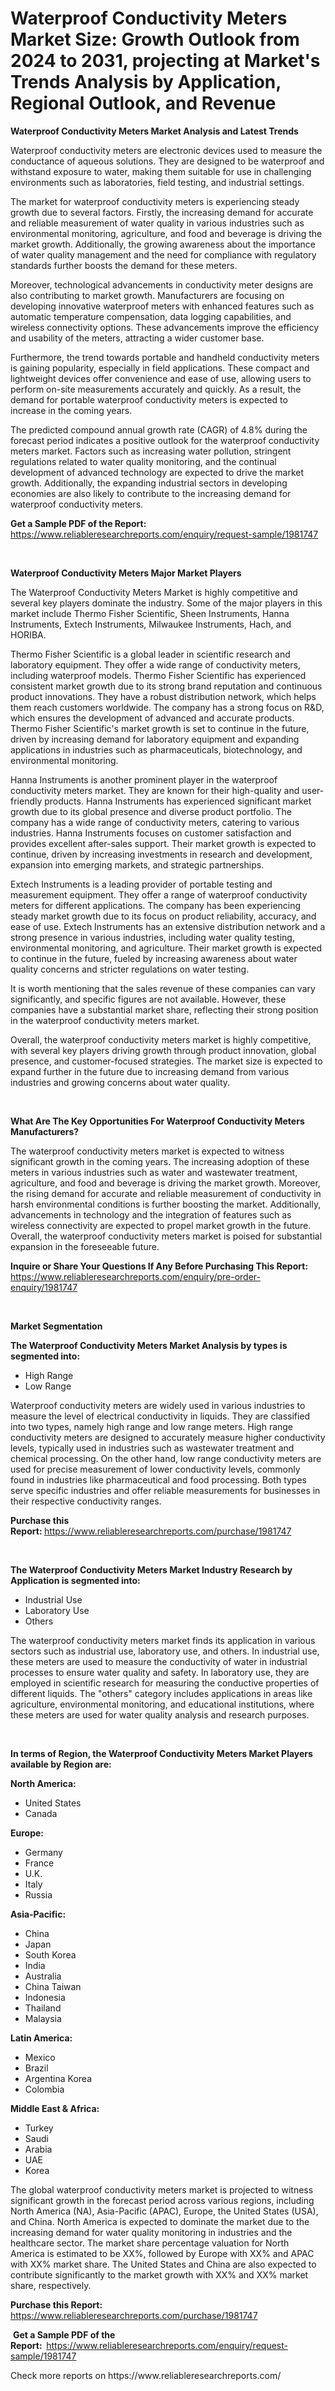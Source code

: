 <p><h1>Waterproof Conductivity Meters Market Size: Growth Outlook from 2024 to 2031, projecting at Market's Trends Analysis by Application, Regional Outlook, and Revenue</h1></p><p><strong>Waterproof Conductivity Meters Market Analysis and Latest Trends</strong></p>
<p><p>Waterproof conductivity meters are electronic devices used to measure the conductance of aqueous solutions. They are designed to be waterproof and withstand exposure to water, making them suitable for use in challenging environments such as laboratories, field testing, and industrial settings.</p><p>The market for waterproof conductivity meters is experiencing steady growth due to several factors. Firstly, the increasing demand for accurate and reliable measurement of water quality in various industries such as environmental monitoring, agriculture, and food and beverage is driving the market growth. Additionally, the growing awareness about the importance of water quality management and the need for compliance with regulatory standards further boosts the demand for these meters.</p><p>Moreover, technological advancements in conductivity meter designs are also contributing to market growth. Manufacturers are focusing on developing innovative waterproof meters with enhanced features such as automatic temperature compensation, data logging capabilities, and wireless connectivity options. These advancements improve the efficiency and usability of the meters, attracting a wider customer base.</p><p>Furthermore, the trend towards portable and handheld conductivity meters is gaining popularity, especially in field applications. These compact and lightweight devices offer convenience and ease of use, allowing users to perform on-site measurements accurately and quickly. As a result, the demand for portable waterproof conductivity meters is expected to increase in the coming years.</p><p>The predicted compound annual growth rate (CAGR) of 4.8% during the forecast period indicates a positive outlook for the waterproof conductivity meters market. Factors such as increasing water pollution, stringent regulations related to water quality monitoring, and the continual development of advanced technology are expected to drive the market growth. Additionally, the expanding industrial sectors in developing economies are also likely to contribute to the increasing demand for waterproof conductivity meters.</p></p>
<p><strong>Get a Sample PDF of the Report:&nbsp;</strong> <a href="https://www.reliableresearchreports.com/enquiry/request-sample/1981747">https://www.reliableresearchreports.com/enquiry/request-sample/1981747</a></p>
<p>&nbsp;</p>
<p><strong>Waterproof Conductivity Meters Major Market Players</strong></p>
<p><p>The Waterproof Conductivity Meters Market is highly competitive and several key players dominate the industry. Some of the major players in this market include Thermo Fisher Scientific, Sheen Instruments, Hanna Instruments, Extech Instruments, Milwaukee Instruments, Hach, and HORIBA.</p><p>Thermo Fisher Scientific is a global leader in scientific research and laboratory equipment. They offer a wide range of conductivity meters, including waterproof models. Thermo Fisher Scientific has experienced consistent market growth due to its strong brand reputation and continuous product innovations. They have a robust distribution network, which helps them reach customers worldwide. The company has a strong focus on R&D, which ensures the development of advanced and accurate products. Thermo Fisher Scientific's market growth is set to continue in the future, driven by increasing demand for laboratory equipment and expanding applications in industries such as pharmaceuticals, biotechnology, and environmental monitoring.</p><p>Hanna Instruments is another prominent player in the waterproof conductivity meters market. They are known for their high-quality and user-friendly products. Hanna Instruments has experienced significant market growth due to its global presence and diverse product portfolio. The company has a wide range of conductivity meters, catering to various industries. Hanna Instruments focuses on customer satisfaction and provides excellent after-sales support. Their market growth is expected to continue, driven by increasing investments in research and development, expansion into emerging markets, and strategic partnerships.</p><p>Extech Instruments is a leading provider of portable testing and measurement equipment. They offer a range of waterproof conductivity meters for different applications. The company has been experiencing steady market growth due to its focus on product reliability, accuracy, and ease of use. Extech Instruments has an extensive distribution network and a strong presence in various industries, including water quality testing, environmental monitoring, and agriculture. Their market growth is expected to continue in the future, fueled by increasing awareness about water quality concerns and stricter regulations on water testing.</p><p>It is worth mentioning that the sales revenue of these companies can vary significantly, and specific figures are not available. However, these companies have a substantial market share, reflecting their strong position in the waterproof conductivity meters market.</p><p>Overall, the waterproof conductivity meters market is highly competitive, with several key players driving growth through product innovation, global presence, and customer-focused strategies. The market size is expected to expand further in the future due to increasing demand from various industries and growing concerns about water quality.</p></p>
<p>&nbsp;</p>
<p><strong>What Are The Key Opportunities For Waterproof Conductivity Meters Manufacturers?</strong></p>
<p><p>The waterproof conductivity meters market is expected to witness significant growth in the coming years. The increasing adoption of these meters in various industries such as water and wastewater treatment, agriculture, and food and beverage is driving the market growth. Moreover, the rising demand for accurate and reliable measurement of conductivity in harsh environmental conditions is further boosting the market. Additionally, advancements in technology and the integration of features such as wireless connectivity are expected to propel market growth in the future. Overall, the waterproof conductivity meters market is poised for substantial expansion in the foreseeable future.</p></p>
<p><strong>Inquire or Share Your Questions If Any Before Purchasing This Report:</strong> <a href="https://www.reliableresearchreports.com/enquiry/pre-order-enquiry/1981747">https://www.reliableresearchreports.com/enquiry/pre-order-enquiry/1981747</a></p>
<p>&nbsp;</p>
<p><strong>Market Segmentation</strong></p>
<p><strong>The Waterproof Conductivity Meters Market Analysis by types is segmented into:</strong></p>
<p><ul><li>High Range</li><li>Low Range</li></ul></p>
<p><p>Waterproof conductivity meters are widely used in various industries to measure the level of electrical conductivity in liquids. They are classified into two types, namely high range and low range meters. High range conductivity meters are designed to accurately measure higher conductivity levels, typically used in industries such as wastewater treatment and chemical processing. On the other hand, low range conductivity meters are used for precise measurement of lower conductivity levels, commonly found in industries like pharmaceutical and food processing. Both types serve specific industries and offer reliable measurements for businesses in their respective conductivity ranges.</p></p>
<p><strong>Purchase this Report:&nbsp;</strong><a href="https://www.reliableresearchreports.com/purchase/1981747">https://www.reliableresearchreports.com/purchase/1981747</a></p>
<p>&nbsp;</p>
<p><strong>The Waterproof Conductivity Meters Market Industry Research by Application is segmented into:</strong></p>
<p><ul><li>Industrial Use</li><li>Laboratory Use</li><li>Others</li></ul></p>
<p><p>The waterproof conductivity meters market finds its application in various sectors such as industrial use, laboratory use, and others. In industrial use, these meters are used to measure the conductivity of water in industrial processes to ensure water quality and safety. In laboratory use, they are employed in scientific research for measuring the conductive properties of different liquids. The "others" category includes applications in areas like agriculture, environmental monitoring, and educational institutions, where these meters are used for water quality analysis and research purposes.</p></p>
<p>&nbsp;</p>
<p><strong>In terms of Region, the Waterproof Conductivity Meters Market Players available by Region are:</strong></p>
<p>
    <p> <strong> North America: </strong>
        <ul>
            <li>United States</li>
            <li>Canada</li>
        </ul>
        </p> 
    <p> <strong> Europe: </strong>
        <ul>
            <li>Germany</li>
            <li>France</li>
            <li>U.K.</li>
            <li>Italy</li>
            <li>Russia</li>
        </ul>
        </p> 
    <p> <strong> Asia-Pacific: </strong>
        <ul>
            <li>China</li>
            <li>Japan</li>
            <li>South Korea</li>
            <li>India</li>
            <li>Australia</li>
            <li>China Taiwan</li>
            <li>Indonesia</li>
            <li>Thailand</li>
            <li>Malaysia</li>
        </ul>
        </p> 
    <p> <strong> Latin America: </strong>
        <ul>
            <li>Mexico</li>
            <li>Brazil</li>
            <li>Argentina Korea</li>
            <li>Colombia</li>
        </ul>
        </p> 
    <p> <strong> Middle East & Africa: </strong>
        <ul>
            <li>Turkey</li>
            <li>Saudi</li>
            <li>Arabia</li>
            <li>UAE</li>
            <li>Korea</li>
        </ul>
    </p>
    </p>
<p><p>The global waterproof conductivity meters market is projected to witness significant growth in the forecast period across various regions, including North America (NA), Asia-Pacific (APAC), Europe, the United States (USA), and China. North America is expected to dominate the market due to the increasing demand for water quality monitoring in industries and the healthcare sector. The market share percentage valuation for North America is estimated to be XX%, followed by Europe with XX% and APAC with XX% market share. The United States and China are also expected to contribute significantly to the market growth with XX% and XX% market share, respectively.</p></p>
<p><strong>Purchase this Report: </strong><a href="https://www.reliableresearchreports.com/purchase/1981747">https://www.reliableresearchreports.com/purchase/1981747</a></p>
<p>&nbsp;<strong>Get a Sample PDF of the Report:&nbsp;&nbsp;</strong><a href="https://www.reliableresearchreports.com/enquiry/request-sample/1981747">https://www.reliableresearchreports.com/enquiry/request-sample/1981747</a></p>
<p><strong></strong></p>
<p>Check more reports on https://www.reliableresearchreports.com/</p>